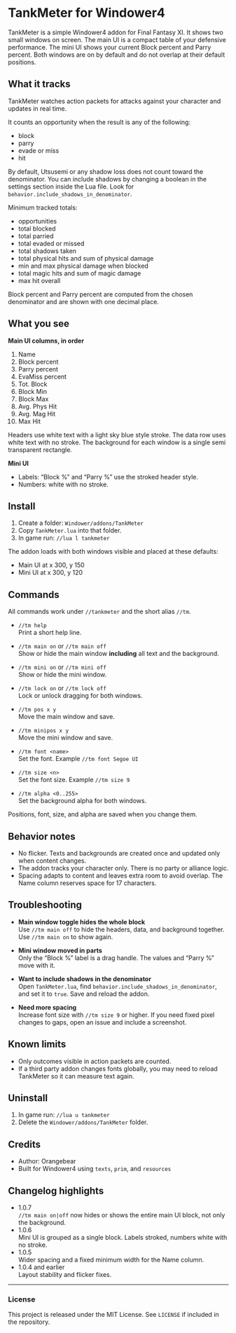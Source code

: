 # TankMeter for Windower4

TankMeter is a simple Windower4 addon for Final Fantasy XI. It shows two small windows on screen. 
The main UI is a compact table of your defensive performance. 
The mini UI shows your current Block percent and Parry percent. 
Both windows are on by default and do not overlap at their default positions.

## What it tracks

TankMeter watches action packets for attacks against your character and updates in real time.

It counts an opportunity when the result is any of the following:
- block
- parry
- evade or miss
- hit

By default, Utsusemi or any shadow loss does not count toward the denominator. 
You can include shadows by changing a boolean in the settings section inside the Lua file. 
Look for `behavior.include_shadows_in_denominator`.

Minimum tracked totals:
- opportunities
- total blocked
- total parried
- total evaded or missed
- total shadows taken
- total physical hits and sum of physical damage
- min and max physical damage when blocked
- total magic hits and sum of magic damage
- max hit overall

Block percent and Parry percent are computed from the chosen denominator and are shown with one decimal place.

## What you see

**Main UI columns, in order**
1. Name  
2. Block percent  
3. Parry percent  
4. EvaMiss percent  
5. Tot. Block  
6. Block Min  
7. Block Max  
8. Avg. Phys Hit  
9. Avg. Mag Hit  
10. Max Hit

Headers use white text with a light sky blue style stroke. 
The data row uses white text with no stroke. 
The background for each window is a single semi transparent rectangle.

**Mini UI**
- Labels: “Block %” and “Parry %” use the stroked header style.
- Numbers: white with no stroke.

## Install

1. Create a folder: `Windower/addons/TankMeter`
2. Copy `TankMeter.lua` into that folder.
3. In game run: `//lua l tankmeter`

The addon loads with both windows visible and placed at these defaults:
- Main UI at x 300, y 150
- Mini UI at x 300, y 120

## Commands

All commands work under `//tankmeter` and the short alias `//tm`.

- `//tm help`  
  Print a short help line.

- `//tm main on` or `//tm main off`  
  Show or hide the main window **including** all text and the background.

- `//tm mini on` or `//tm mini off`  
  Show or hide the mini window.

- `//tm lock on` or `//tm lock off`  
  Lock or unlock dragging for both windows.

- `//tm pos x y`  
  Move the main window and save.

- `//tm minipos x y`  
  Move the mini window and save.

- `//tm font <name>`  
  Set the font. Example `//tm font Segoe UI`

- `//tm size <n>`  
  Set the font size. Example `//tm size 9`

- `//tm alpha <0..255>`  
  Set the background alpha for both windows.

Positions, font, size, and alpha are saved when you change them.

## Behavior notes

- No flicker. Texts and backgrounds are created once and updated only when content changes.
- The addon tracks your character only. There is no party or alliance logic.
- Spacing adapts to content and leaves extra room to avoid overlap. The Name column reserves space for 17 characters.

## Troubleshooting

- **Main window toggle hides the whole block**  
  Use `//tm main off` to hide the headers, data, and background together. Use `//tm main on` to show again.

- **Mini window moved in parts**  
  Only the “Block %” label is a drag handle. The values and “Parry %” move with it.

- **Want to include shadows in the denominator**  
  Open `TankMeter.lua`, find `behavior.include_shadows_in_denominator`, and set it to `true`. Save and reload the addon.

- **Need more spacing**  
  Increase font size with `//tm size 9` or higher. If you need fixed pixel changes to gaps, open an issue and include a screenshot.

## Known limits

- Only outcomes visible in action packets are counted. 
- If a third party addon changes fonts globally, you may need to reload TankMeter so it can measure text again.

## Uninstall

1. In game run: `//lua u tankmeter`
2. Delete the `Windower/addons/TankMeter` folder.

## Credits

- Author: Orangebear  
- Built for Windower4 using `texts`, `prim`, and `resources`

## Changelog highlights

- 1.0.7  
  `//tm main on|off` now hides or shows the entire main UI block, not only the background.
- 1.0.6  
  Mini UI is grouped as a single block. Labels stroked, numbers white with no stroke.
- 1.0.5  
  Wider spacing and a fixed minimum width for the Name column.  
- 1.0.4 and earlier  
  Layout stability and flicker fixes.

---

### License

This project is released under the MIT License. See `LICENSE` if included in the repository.
